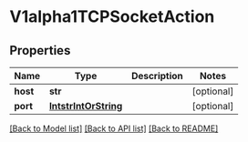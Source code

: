 # V1alpha1TCPSocketAction

## Properties
Name | Type | Description | Notes
------------ | ------------- | ------------- | -------------
**host** | **str** |  | [optional] 
**port** | [**IntstrIntOrString**](IntstrIntOrString.md) |  | [optional] 

[[Back to Model list]](../README.md#documentation-for-models) [[Back to API list]](../README.md#documentation-for-api-endpoints) [[Back to README]](../README.md)


